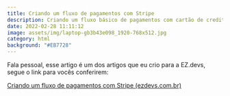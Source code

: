 ```yaml
---
title: Criando um fluxo de pagamentos com Stripe
description: Criando um fluxo básico de pagamentos com cartão de credito
date: 2022-02-28 11:11:12
image: assets/img/laptop-gb3b43e098_1920-768x512.jpg
category: html
background: "#EB7728"
---
```

Fala pessoal, esse artigo é um dos artigos que eu crio para a EZ.devs, segue o link para vocês conferirem:

<!--StartFragment-->

[Criando um fluxo de pagamentos com Stripe (ezdevs.com.br)](https://ezdevs.com.br/fluxo-de-pagamentos-com-str/)

<!--EndFragment-->